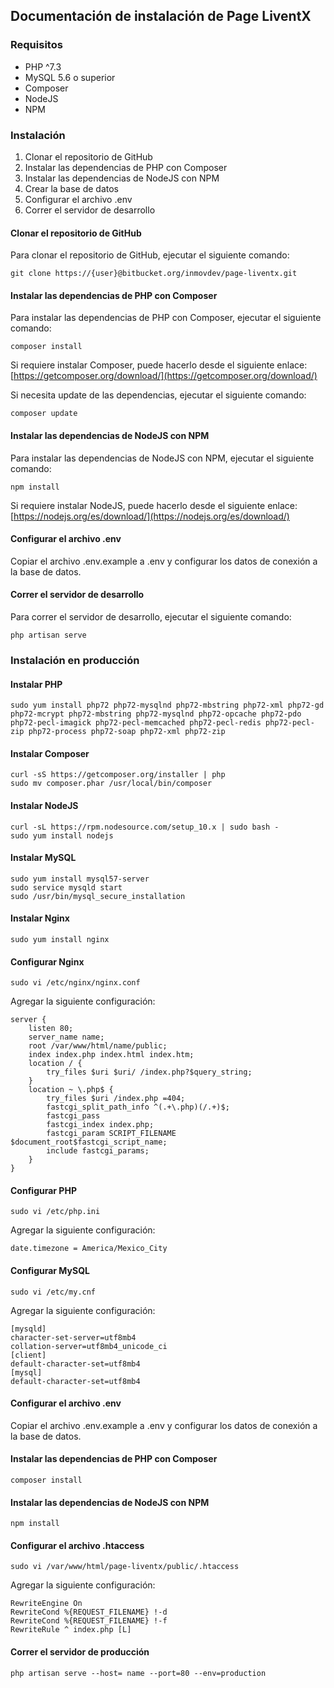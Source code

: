 ## Documentación de instalación de Page LiventX

### Requisitos

* PHP ^7.3
* MySQL 5.6 o superior
* Composer
* NodeJS
* NPM

### Instalación

1. Clonar el repositorio de GitHub
2. Instalar las dependencias de PHP con Composer
3. Instalar las dependencias de NodeJS con NPM
4. Crear la base de datos
5. Configurar el archivo .env
6. Correr el servidor de desarrollo

#### Clonar el repositorio de GitHub

Para clonar el repositorio de GitHub, ejecutar el siguiente comando:

    git clone https://{user}@bitbucket.org/inmovdev/page-liventx.git

#### Instalar las dependencias de PHP con Composer

Para instalar las dependencias de PHP con Composer, ejecutar el siguiente comando:

    composer install

Si requiere instalar Composer, puede hacerlo desde el siguiente enlace: [https://getcomposer.org/download/](https://getcomposer.org/download/)

Si necesita update de las dependencias, ejecutar el siguiente comando:

    composer update

#### Instalar las dependencias de NodeJS con NPM

Para instalar las dependencias de NodeJS con NPM, ejecutar el siguiente comando:

    npm install

Si requiere instalar NodeJS, puede hacerlo desde el siguiente enlace: [https://nodejs.org/es/download/](https://nodejs.org/es/download/)

#### Configurar el archivo .env

Copiar el archivo .env.example a .env y configurar los datos de conexión a la base de datos.

#### Correr el servidor de desarrollo

Para correr el servidor de desarrollo, ejecutar el siguiente comando:

    php artisan serve

### Instalación en producción

#### Instalar PHP

    sudo yum install php72 php72-mysqlnd php72-mbstring php72-xml php72-gd php72-mcrypt php72-mbstring php72-mysqlnd php72-opcache php72-pdo php72-pecl-imagick php72-pecl-memcached php72-pecl-redis php72-pecl-zip php72-process php72-soap php72-xml php72-zip

#### Instalar Composer

    curl -sS https://getcomposer.org/installer | php
    sudo mv composer.phar /usr/local/bin/composer

#### Instalar NodeJS

    curl -sL https://rpm.nodesource.com/setup_10.x | sudo bash -
    sudo yum install nodejs

#### Instalar MySQL

    sudo yum install mysql57-server
    sudo service mysqld start
    sudo /usr/bin/mysql_secure_installation

#### Instalar Nginx

    sudo yum install nginx

#### Configurar Nginx

    sudo vi /etc/nginx/nginx.conf

Agregar la siguiente configuración:

    server {
        listen 80;
        server_name name;
        root /var/www/html/name/public;
        index index.php index.html index.htm;
        location / {
            try_files $uri $uri/ /index.php?$query_string;
        }
        location ~ \.php$ {
            try_files $uri /index.php =404;
            fastcgi_split_path_info ^(.+\.php)(/.+)$;
            fastcgi_pass
            fastcgi_index index.php;
            fastcgi_param SCRIPT_FILENAME $document_root$fastcgi_script_name;
            include fastcgi_params;
        }
    }

#### Configurar PHP

    sudo vi /etc/php.ini

Agregar la siguiente configuración:

    date.timezone = America/Mexico_City

#### Configurar MySQL

    sudo vi /etc/my.cnf

Agregar la siguiente configuración:

    [mysqld]
    character-set-server=utf8mb4
    collation-server=utf8mb4_unicode_ci
    [client]
    default-character-set=utf8mb4
    [mysql]
    default-character-set=utf8mb4

#### Configurar el archivo .env

Copiar el archivo .env.example a .env y configurar los datos de conexión a la base de datos.

#### Instalar las dependencias de PHP con Composer

    composer install

#### Instalar las dependencias de NodeJS con NPM

    npm install

#### Configurar el archivo .htaccess

    sudo vi /var/www/html/page-liventx/public/.htaccess

Agregar la siguiente configuración:

    RewriteEngine On
    RewriteCond %{REQUEST_FILENAME} !-d
    RewriteCond %{REQUEST_FILENAME} !-f
    RewriteRule ^ index.php [L]
    
#### Correr el servidor de producción

    php artisan serve --host= name --port=80 --env=production


